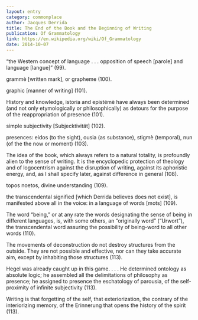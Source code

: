 ```yaml
---
layout: entry
category: commonplace
author: Jacques Derrida
title: The End of the Book and the Beginning of Writing
publication: Of Grammatology
link: https://en.wikipedia.org/wiki/Of_Grammatology
date: 2014-10-07
---
```


“the Western concept of language . . . opposition of speech [parole] and language [langue]” (99).


grammè [written mark], or grapheme (100).


graphic [manner of writing] (101).


History and knowledge, istoria and epistémè have always been determined (and not only etymologically or philosophically) as detours for the purpose of the reappropriation of presence (101).


simple subjectivity [Subjecktivität] (102).


presences: eidos (to the sight), ousia (as substance), stigmè (temporal), nun (of the the now or moment) (103).


The idea of the book, which always refers to a natural totality, is profoundly alien to the sense of writing. It is the encyclopedic protection of theology and of logocentrism against the disruption of writing, against its aphoristic energy, and, as I shall specify later, against difference in general (108).


topos noetos, divine understanding (109).


the transcendental signified [which Derrida believes does not exist], is manifested above all in the voice: in a language of words [mots] (109).


The word “being,” or at any rate the words designating the sense of being in different languages, is, with some others, an “originally word” (“Urwort”), the transcendental word assuring the possibility of being-word to all other words (110).


The movements of deconstruction do not destroy structures from the outside. They are not possible and effective, nor can they take accurate aim, except by inhabiting those structures (113).


Hegel was already caught up in this game. . . . He determined ontology as absolute logic; he assembled all the delimitations of philosophy as presence; he assigned to presence the eschatology of parousia, of the self-proximity of infinite subjectivity (113).


Writing is that forgetting of the self, that exteriorization, the contrary of the interiorizing memory, of the Erinnerung that opens the history of the spirit (113).

